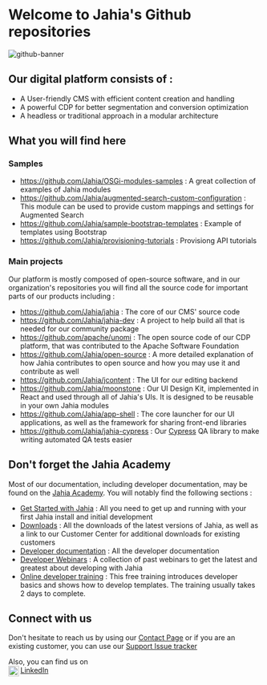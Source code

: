 # Welcome to Jahia's Github repositories

![github-banner](https://github.com/Jahia/.github/assets/736584/ab9da126-5f43-412d-b504-7385963a490b)

## Our digital platform consists of :

- A User-friendly CMS with efficient content creation and handling
- A powerful CDP for better segmentation and conversion optimization
- A headless or traditional approach in a modular architecture

## What you will find here

### Samples 

- https://github.com/Jahia/OSGi-modules-samples : A great collection of examples of Jahia modules
- https://github.com/Jahia/augmented-search-custom-configuration : This module can be used to provide custom mappings and settings for Augmented Search
- https://github.com/Jahia/sample-bootstrap-templates : Example of templates using Bootstrap
- https://github.com/Jahia/provisioning-tutorials : Provisiong API tutorials

### Main projects

Our platform is mostly composed of open-source software, and in our organization's repositories you will find all the source code for important parts of our products including : 

- https://github.com/Jahia/jahia : The core of our CMS' source code
- https://github.com/Jahia/jahia-dev : A project to help build all that is needed for our community package
- https://github.com/apache/unomi : The open source code of our CDP platform, that was contributed to the Apache Software Foundation
- https://github.com/Jahia/open-source : A more detailed explanation of how Jahia contributes to open source and how you may use it and contribute as well
- https://github.com/Jahia/jcontent : The UI for our editing backend
- https://github.com/Jahia/moonstone : Our UI Design Kit, implemented in React and used through all of Jahia's UIs. It is designed to be reusable in your own Jahia modules
- https://github.com/Jahia/app-shell : The core launcher for our UI applications, as well as the framework for sharing front-end libraries
- https://github.com/Jahia/jahia-cypress : Our [Cypress](https://www.cypress.io/) QA library to make writing automated QA tests easier

## Don't forget the Jahia Academy

Most of our documentation, including developer documentation, may be found on the [Jahia Academy](https://academy.jahia.com). You will notably find the following sections :

- [Get Started with Jahia](https://academy.jahia.com/get-started) : All you need to get up and running with your first Jahia install and initial development
- [Downloads](https://academy.jahia.com/home/downloads.html) : All the downloads of the latest versions of Jahia, as well as a link to our Customer Center for additional downloads for existing customers
- [Developer documentation](https://academy.jahia.com/documentation/developer) : All the developer documentation
- [Developer Webinars](https://academy.jahia.com/customer-center/webinars-for-developers) : A collection of past webinars to get the latest and greatest about developing with Jahia
- [Online developer training](https://academy.jahia.com/training-kb/online-developer-training#tab-66634213-8154-4a3d-8d43-d728f57ac094) : This free training introduces developer basics and shows how to develop templates. The training usually takes 2 days to complete.

## Connect with us

Don't hesitate to reach us by using our [Contact Page](https://www.jahia.com/contact) or if you are an existing customer, you can use our [Support Issue tracker](https://support.jahia.com)

Also, you can find us on  
[LinkedIn](https://www.linkedin.com/company/jahia-solutions/) <a href="https://www.linkedin.com/company/jahia-solutions/"><img align="left" src="https://raw.githubusercontent.com/yushi1007/yushi1007/main/images/linkedin.svg" alt="Jahia Solutions | LinkedIn" width="21px"/></a>
